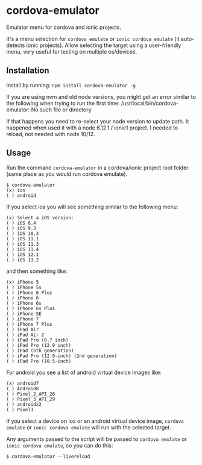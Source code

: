 # cordova-emulator

Emulator menu for cordova and ionic projects. 

It's a menu selection for `cordova emulate` or `ionic cordova emulate` (it auto-detects ionic projects). Allow selecting the target using a user-friendly menu, very useful for testing on multiple os/devices. 

## Installation

Install by running: `npm install cordova-emulator -g`

If you are using nvm and old node versions, you might get an error similar to the following  when trying to run the first time: /usr/local/bin/cordova-emulator: No such file or directory

If that happens you need to re-select your node version to update path. It happened when used it with a node 6.12.1 / ionic1 project. I needed to reload, not needed with node 10/12.


## Usage
Run the command `cordova-emulator` in a cordova/ionic project root folder (same place as you would run cordova emulate).

```shell
$ cordova-emulator 
(x) ios
( ) android
```

If you select ios you will see something similar to the following menu:
```
(x) Select a iOS version:
( ) iOS 8.4
( ) iOS 9.3
( ) iOS 10.3
( ) iOS 11.1
( ) iOS 11.3
( ) iOS 11.4
( ) iOS 12.1
( ) iOS 13.2
```

and then something like:
```
(x) iPhone 5
( ) iPhone 5s
( ) iPhone 6 Plus
( ) iPhone 6
( ) iPhone 6s
( ) iPhone 6s Plus
( ) iPhone SE
( ) iPhone 7
( ) iPhone 7 Plus
( ) iPad Air
( ) iPad Air 2
( ) iPad Pro (9.7 inch)
( ) iPad Pro (12.9 inch)
( ) iPad (5th generation)
( ) iPad Pro (12.9-inch) (2nd generation)
( ) iPad Pro (10.5-inch)
```

For android you see a list of android virtual device images like:
```
(x) android7
( ) Android8
( ) Pixel_2_API_26
( ) Pixel_3_API_29
( ) androidx2
( ) Pixel3
```

If you select a device on ios or an android virtual device image, `cordova emulate` or `ionic cordova emulate` will run with the selected target.


Any arguments passed to the script will be passed to `cordova emulate` or `ionic cordova emulate`, so you can do this:

```shell
$ cordova-emulator --livereload
```